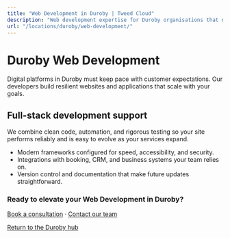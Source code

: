 ```yaml
---
title: "Web Development in Duroby | Tweed Cloud"
description: "Web development expertise for Duroby organisations that need dependable platforms."
url: "/locations/duroby/web-development/"
---
```


# Duroby Web Development

Digital platforms in Duroby must keep pace with customer expectations. Our developers build resilient websites and applications that scale with your goals.

## Full-stack development support

We combine clean code, automation, and rigorous testing so your site performs reliably and is easy to evolve as your services expand.

- Modern frameworks configured for speed, accessibility, and security.
- Integrations with booking, CRM, and business systems your team relies on.
- Version control and documentation that make future updates straightforward.

### Ready to elevate your Web Development in Duroby?

[Book a consultation](/consultation/) · [Contact our team](/contact/)

[Return to the Duroby hub](/locations/duroby/)
